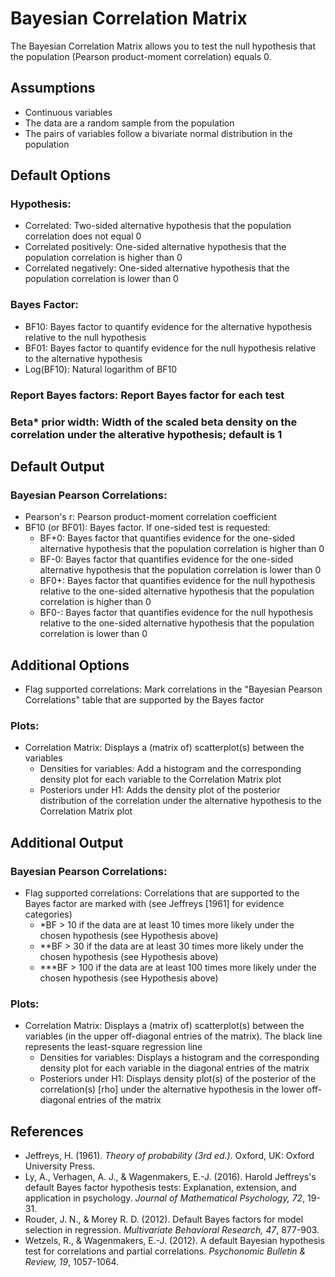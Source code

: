 Bayesian Correlation Matrix
==========================

The Bayesian Correlation Matrix allows you to test the null hypothesis that the population (Pearson product-moment correlation) equals 0.

Assumptions
-----------
- Continuous variables
- The data are a random sample from the population
- The pairs of variables follow a bivariate normal distribution in the population

Default Options
-------
### Hypothesis:
- Correlated: Two-sided alternative hypothesis that the population correlation does not equal 0
- Correlated positively: One-sided alternative hypothesis that the population correlation is higher than 0
- Correlated negatively: One-sided alternative hypothesis that the population correlation is lower than 0

### Bayes Factor:
- BF10: Bayes factor to quantify evidence for the alternative hypothesis relative to the null hypothesis
- BF01: Bayes factor to quantify evidence for the null hypothesis relative to the alternative hypothesis
- Log(BF10): Natural logarithm of BF10

### Report Bayes factors: Report Bayes factor for each test

### Beta* prior width: Width of the scaled beta density on the correlation under the alterative hypothesis; default is 1

Default Output
-------
### Bayesian Pearson Correlations:
- Pearson's r: Pearson product-moment correlation coefficient
- BF10 (or BF01): Bayes factor. If one-sided test is requested:
  - BF+0: Bayes factor that quantifies evidence for the one-sided alternative hypothesis that the population correlation is higher than 0
  - BF-0: Bayes factor that quantifies evidence for the one-sided alternative hypothesis that the population correlation is lower than 0
  - BF0+: Bayes factor that quantifies evidence for the null hypothesis relative to the one-sided alternative hypothesis that the population correlation is higher than 0
  - BF0-: Bayes factor that quantifies evidence for the null hypothesis relative to the one-sided alternative hypothesis that the population correlation is lower than 0

Additional Options
-------
- Flag supported correlations: Mark correlations in the "Bayesian Pearson Correlations" table that are supported by the Bayes factor

### Plots:
  - Correlation Matrix: Displays a (matrix of) scatterplot(s) between the variables
    - Densities for variables: Add a histogram and the corresponding density plot for each variable to the Correlation Matrix plot
    - Posteriors under H1: Adds the density plot of the posterior distribution of the correlation under the alternative hypothesis to the Correlation Matrix plot

Additional Output
-------
### Bayesian Pearson Correlations:
- Flag supported correlations: Correlations that are supported to the Bayes factor are marked with (see Jeffreys [1961] for evidence categories)
  - *BF > 10 if the data are at least 10 times more likely under the chosen hypothesis (see Hypothesis above)
  - **BF > 30 if the data are at least 30 times more likely under the chosen hypothesis (see Hypothesis above)
  - ***BF > 100 if the data are at least 100 times more likely under the chosen hypothesis (see Hypothesis above)

### Plots:
- Correlation Matrix: Displays a (matrix of) scatterplot(s) between the variables (in the upper off-diagonal entries of the matrix). The black line represents the least-square regression line
    - Densities for variables: Displays a histogram and the corresponding density plot for each variable in the diagonal entries of the matrix
    - Posteriors under H1: Displays density plot(s) of the posterior of the correlation(s) [rho] under the alternative hypothesis in the lower off-diagonal entries of the
    matrix

References
-------
- Jeffreys, H. (1961). *Theory of probability (3rd ed.)*. Oxford, UK: Oxford University Press.
- Ly, A., Verhagen, A. J., & Wagenmakers, E.-J. (2016). Harold Jeffreys's default Bayes factor hypothesis tests: Explanation, extension, and application in psychology. *Journal of Mathematical Psychology, 72*, 19-31.
- Rouder, J. N., & Morey R. D. (2012). Default Bayes factors for model selection in regression. *Multivariate Behavioral Research, 47*, 877-903.
- Wetzels, R., & Wagenmakers, E.-J. (2012). A default Bayesian hypothesis test for correlations and partial correlations. *Psychonomic Bulletin & Review, 19*, 1057-1064.
